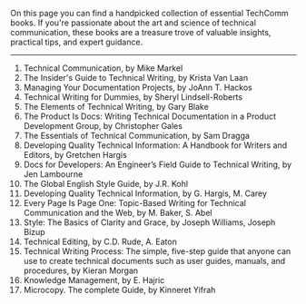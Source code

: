 On this page you can find a handpicked collection of essential TechComm books. If you're passionate about the art and science of technical communication, these books are a treasure trove of valuable insights, practical tips, and expert guidance.

---

1. Technical Communication, by Mike Markel
2. The Insider's Guide to Technical Writing, by Krista Van Laan
3. Managing Your Documentation Projects, by JoAnn T. Hackos
4. Technical Writing for Dummies, by Sheryl Lindsell-Roberts
5. The Elements of Technical Writing, by Gary Blake
6. The Product Is Docs: Writing Technical Documentation in a Product Development Group, by Christopher Gales
7. The Essentials of Technical Communication, by Sam Dragga
8. Developing Quality Technical Information: A Handbook for Writers and Editors, by Gretchen Hargis
9. Docs for Developers: An Engineer’s Field Guide to Technical Writing, by Jen Lambourne
10. The Global English Style Guide, by J.R. Kohl
11. Developing Quality Technical Information, by G. Hargis, M. Carey
12. Every Page Is Page One: Topic-Based Writing for Technical Communication and the Web, by M. Baker, S. Abel
13. Style: The Basics of Clarity and Grace, by Joseph Williams, Joseph Bizup
14. Technical Editing, by C.D. Rude, A. Eaton
15. Technical Writing Process: The simple, five-step guide that anyone can use to create technical documents such as user guides, manuals, and procedures, by Kieran Morgan
16. Knowledge Management, by E. Hajric
17. Microcopy. The complete Guide, by Kinneret Yifrah
